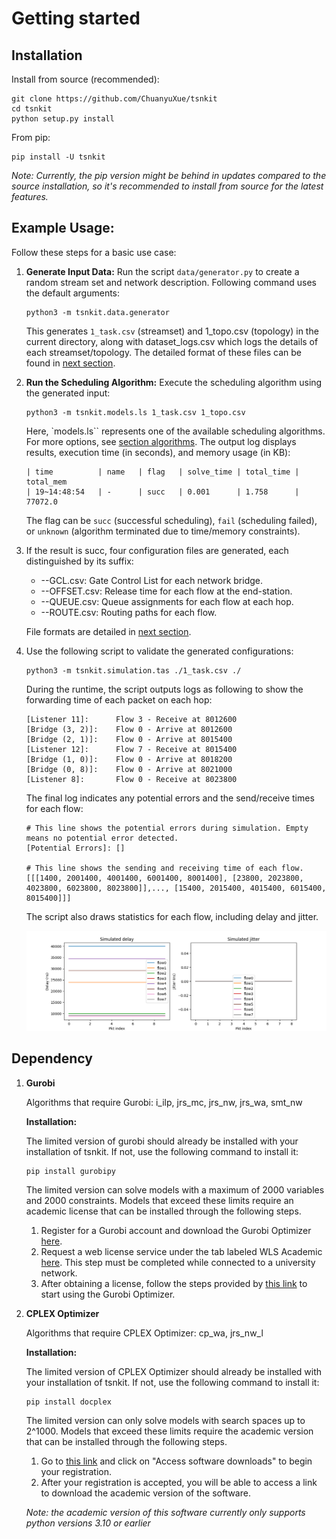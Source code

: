 <!--
Author: <Chuanyu> (skewcy@gmail.com)
quickstarted.md (c) 2023
Desc: description
Created:  2023-11-28T20:50:32.963Z
-->

# Getting started

## Installation

Install from source (recommended):

```
git clone https://github.com/ChuanyuXue/tsnkit
cd tsnkit
python setup.py install
```


From pip: 

```
pip install -U tsnkit
```

*Note: Currently, the pip version might be behind in updates compared to the source installation, so it's recommended to install from source for the latest features.*

## Example Usage:

Follow these steps for a basic use case: 

1. **Generate Input Data:** Run the script `data/generator.py` to create a random stream set and network description. Following command uses the default arguments:

    ```
    python3 -m tsnkit.data.generator
    ```

    This generates `1_task.csv` (streamset) and 1_topo.csv (topology) in the current directory, along with dataset_logs.csv which logs the details of each streamset/topology. The detailed format of these files can be found in [next section](dataprep.md).

2. **Run the Scheduling Algorithm:** Execute the scheduling algorithm using the generated input:

    ```
    python3 -m tsnkit.models.ls 1_task.csv 1_topo.csv 
    ``` 

    Here, `models.ls`` represents one of the available scheduling algorithms. For more options, see [section algorithms](schedule.md). The output log displays results, execution time (in seconds), and memory usage (in KB):


    ```
    | time          | name   | flag   | solve_time | total_time | total_mem
    | 19~14:48:54   | -      | succ   | 0.001      | 1.758      | 77072.0 
    ```

    The flag can be `succ` (successful scheduling), `fail` (scheduling failed), or `unknown` (algorithm terminated due to time/memory constraints).

3. If the result is succ, four configuration files are generated, each distinguished by its suffix:


   -  --GCL.csv: Gate Control List for each network bridge.
   -  --OFFSET.csv: Release time for each flow at the end-station.
   -  --QUEUE.csv: Queue assignments for each flow at each hop.
   -  --ROUTE.csv: Routing paths for each flow.
   
   File formats are detailed in [next section](dataprep.md).

4. Use the following script to validate the generated configurations:

    ```
    python3 -m tsnkit.simulation.tas ./1_task.csv ./
    ```

    During the runtime, the script outputs logs as following to show the forwarding time of each packet on each hop:

    ```
    [Listener 11]:      Flow 3 - Receive at 8012600
    [Bridge (3, 2)]:    Flow 0 - Arrive at 8012600
    [Bridge (2, 1)]:    Flow 0 - Arrive at 8015400
    [Listener 12]:      Flow 7 - Receive at 8015400
    [Bridge (1, 0)]:    Flow 0 - Arrive at 8018200
    [Bridge (0, 8)]:    Flow 0 - Arrive at 8021000
    [Listener 8]:       Flow 0 - Receive at 8023800
    ```

    The final log indicates any potential errors and the send/receive times for each flow:

    ``` 
    # This line shows the potential errors during simulation. Empty means no potential error detected.
    [Potential Errors]: []

    # This line shows the sending and receiving time of each flow.
    [[[1400, 2001400, 4001400, 6001400, 8001400], [23800, 2023800, 4023800, 6023800, 8023800]],..., [15400, 2015400, 4015400, 6015400, 8015400]]]
    ```

    The script also draws statistics for each flow, including delay and jitter.

    ![image](fig/simulation_results.png)

## Dependency

1. **Gurobi**

   Algorithms that require Gurobi: i_ilp, jrs_mc, jrs_nw, jrs_wa, smt_nw

   **Installation:**

   The limited version of gurobi should already be installed with your installation of tsnkit. If not, use the following command to install it:
   ```
   pip install gurobipy
   ```
    The limited version can solve models with a maximum of 2000 variables and 2000 constraints. Models that exceed these limits require an academic license that can be installed through the following steps.
   
    1. Register for a Gurobi account and download the Gurobi Optimizer [here](https://www.gurobi.com/downloads/gurobi-software/).
    2. Request a web license service under the tab labeled WLS Academic [here](https://portal.gurobi.com/iam/licenses/request/). This step must be completed while connected to a university network.
    3. After obtaining a license, follow the steps provided by [this link](https://license.gurobi.com/manager/doc/overview/#optimizer) to start using the Gurobi Optimizer.

  
3. **CPLEX Optimizer**

   Algorithms that require CPLEX Optimizer: cp_wa, jrs_nw_l

   **Installation:**

   The limited version of CPLEX Optimizer should already be installed with your installation of tsnkit. If not, use the following command to install it:
   ```
   pip install docplex
   ```
    The limited version can only solve models with search spaces up to 2^1000. Models that exceed these limits require the academic version that can be installed through the following steps.
    
    1. Go to [this link](https://www.ibm.com/academic/) and click on "Access software downloads" to begin your registration.
    2. After your registration is accepted, you will be able to access a link to download the academic version of the software.
  
    _Note: the academic version of this software currently only supports python versions 3.10 or earlier_
